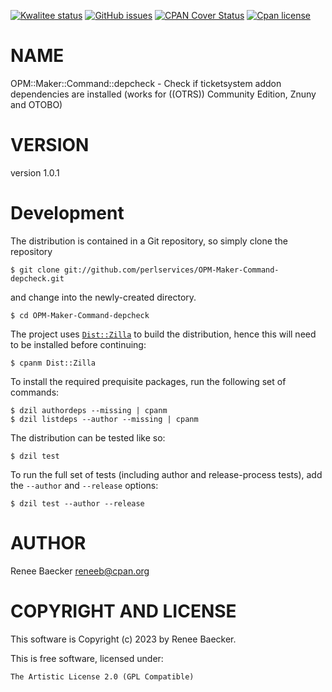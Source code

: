 [![Kwalitee status](https://cpants.cpanauthors.org/dist/OPM-Maker-Command-depcheck.png)](https://cpants.cpanauthors.org/dist/OPM-Maker-Command-depcheck)
[![GitHub issues](https://img.shields.io/github/issues/perlservices/OPM-Maker-Command-depcheck.svg)](https://github.com/perlservices/OPM-Maker-Command-depcheck/issues)
[![CPAN Cover Status](https://cpancoverbadge.perl-services.de/OPM-Maker-Command-depcheck-1.0.1)](https://cpancoverbadge.perl-services.de/OPM-Maker-Command-depcheck-1.0.1)
[![Cpan license](https://img.shields.io/cpan/l/OPM-Maker-Command-depcheck.svg)](https://metacpan.org/release/OPM-Maker-Command-depcheck)

# NAME

OPM::Maker::Command::depcheck - Check if ticketsystem addon dependencies are installed (works for ((OTRS)) Community Edition, Znuny and OTOBO)

# VERSION

version 1.0.1



# Development

The distribution is contained in a Git repository, so simply clone the
repository

```
$ git clone git://github.com/perlservices/OPM-Maker-Command-depcheck.git
```

and change into the newly-created directory.

```
$ cd OPM-Maker-Command-depcheck
```

The project uses [`Dist::Zilla`](https://metacpan.org/pod/Dist::Zilla) to
build the distribution, hence this will need to be installed before
continuing:

```
$ cpanm Dist::Zilla
```

To install the required prequisite packages, run the following set of
commands:

```
$ dzil authordeps --missing | cpanm
$ dzil listdeps --author --missing | cpanm
```

The distribution can be tested like so:

```
$ dzil test
```

To run the full set of tests (including author and release-process tests),
add the `--author` and `--release` options:

```
$ dzil test --author --release
```

# AUTHOR

Renee Baecker <reneeb@cpan.org>

# COPYRIGHT AND LICENSE

This software is Copyright (c) 2023 by Renee Baecker.

This is free software, licensed under:

```
The Artistic License 2.0 (GPL Compatible)
```
